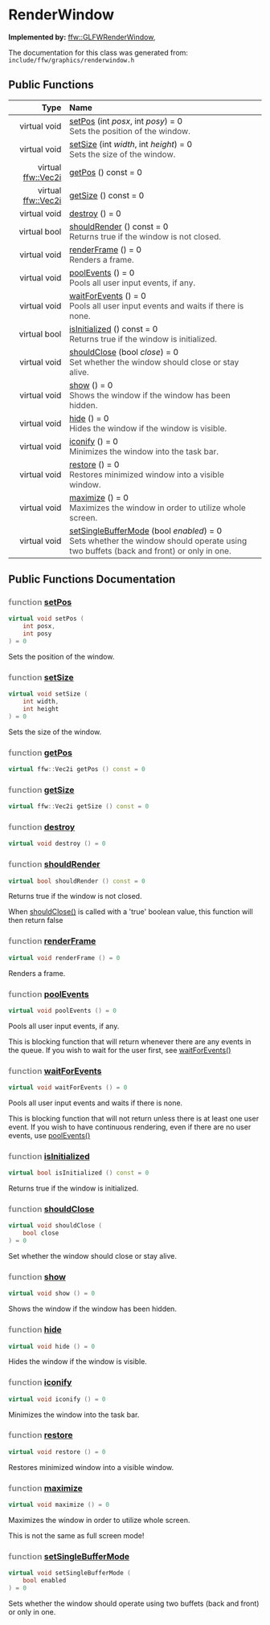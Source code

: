 RenderWindow
===================================


**Implemented by:** [ffw::GLFWRenderWindow](ffw_GLFWRenderWindow.html), 

The documentation for this class was generated from: `include/ffw/graphics/renderwindow.h`



## Public Functions

| Type | Name |
| -------: | :------- |
|  virtual void | [setPos](#f4d09f9e) (int _posx_, int _posy_) = 0 <div style="opacity:0.8;">Sets the position of the window. </div> |
|  virtual void | [setSize](#d362b545) (int _width_, int _height_) = 0 <div style="opacity:0.8;">Sets the size of the window. </div> |
|  virtual [ffw::Vec2i](ffw.html#e4e07ebe) | [getPos](#9fd18e79) () const = 0  |
|  virtual [ffw::Vec2i](ffw.html#e4e07ebe) | [getSize](#eec3ff16) () const = 0  |
|  virtual void | [destroy](#63395a3d) () = 0  |
|  virtual bool | [shouldRender](#32f37adc) () const = 0 <div style="opacity:0.8;">Returns true if the window is not closed. </div> |
|  virtual void | [renderFrame](#f1f7eabd) () = 0 <div style="opacity:0.8;">Renders a frame. </div> |
|  virtual void | [poolEvents](#a3426c98) () = 0 <div style="opacity:0.8;">Pools all user input events, if any. </div> |
|  virtual void | [waitForEvents](#855f4a96) () = 0 <div style="opacity:0.8;">Pools all user input events and waits if there is none. </div> |
|  virtual bool | [isInitialized](#16b82494) () const = 0 <div style="opacity:0.8;">Returns true if the window is initialized. </div> |
|  virtual void | [shouldClose](#48c90ff6) (bool _close_) = 0 <div style="opacity:0.8;">Set whether the window should close or stay alive. </div> |
|  virtual void | [show](#b2af4bed) () = 0 <div style="opacity:0.8;">Shows the window if the window has been hidden. </div> |
|  virtual void | [hide](#ae91ff60) () = 0 <div style="opacity:0.8;">Hides the window if the window is visible. </div> |
|  virtual void | [iconify](#856cc4b7) () = 0 <div style="opacity:0.8;">Minimizes the window into the task bar. </div> |
|  virtual void | [restore](#17ce5fce) () = 0 <div style="opacity:0.8;">Restores minimized window into a visible window. </div> |
|  virtual void | [maximize](#beeb16ff) () = 0 <div style="opacity:0.8;">Maximizes the window in order to utilize whole screen. </div> |
|  virtual void | [setSingleBufferMode](#9fecce69) (bool _enabled_) = 0 <div style="opacity:0.8;">Sets whether the window should operate using two buffets (back and front) or only in one. </div> |


## Public Functions Documentation

### <span style="opacity:0.5;">function</span> <a id="f4d09f9e" href="#f4d09f9e">setPos</a>

```cpp
virtual void setPos (
    int posx,
    int posy
) = 0 
```

Sets the position of the window. 

### <span style="opacity:0.5;">function</span> <a id="d362b545" href="#d362b545">setSize</a>

```cpp
virtual void setSize (
    int width,
    int height
) = 0 
```

Sets the size of the window. 

### <span style="opacity:0.5;">function</span> <a id="9fd18e79" href="#9fd18e79">getPos</a>

```cpp
virtual ffw::Vec2i getPos () const = 0 
```



### <span style="opacity:0.5;">function</span> <a id="eec3ff16" href="#eec3ff16">getSize</a>

```cpp
virtual ffw::Vec2i getSize () const = 0 
```



### <span style="opacity:0.5;">function</span> <a id="63395a3d" href="#63395a3d">destroy</a>

```cpp
virtual void destroy () = 0 
```



### <span style="opacity:0.5;">function</span> <a id="32f37adc" href="#32f37adc">shouldRender</a>

```cpp
virtual bool shouldRender () const = 0 
```

Returns true if the window is not closed. 

When [shouldClose()](ffw_RenderWindow.html#48c90ff6) is called with a 'true' boolean value, this function will then return false 
### <span style="opacity:0.5;">function</span> <a id="f1f7eabd" href="#f1f7eabd">renderFrame</a>

```cpp
virtual void renderFrame () = 0 
```

Renders a frame. 

### <span style="opacity:0.5;">function</span> <a id="a3426c98" href="#a3426c98">poolEvents</a>

```cpp
virtual void poolEvents () = 0 
```

Pools all user input events, if any. 

This is blocking function that will return whenever there are any events in the queue. If you wish to wait for the user first, see [waitForEvents()](ffw_RenderWindow.html#855f4a96) 
### <span style="opacity:0.5;">function</span> <a id="855f4a96" href="#855f4a96">waitForEvents</a>

```cpp
virtual void waitForEvents () = 0 
```

Pools all user input events and waits if there is none. 

This is blocking function that will not return unless there is at least one user event. If you wish to have continuous rendering, even if there are no user events, use [poolEvents()](ffw_RenderWindow.html#a3426c98) 
### <span style="opacity:0.5;">function</span> <a id="16b82494" href="#16b82494">isInitialized</a>

```cpp
virtual bool isInitialized () const = 0 
```

Returns true if the window is initialized. 

### <span style="opacity:0.5;">function</span> <a id="48c90ff6" href="#48c90ff6">shouldClose</a>

```cpp
virtual void shouldClose (
    bool close
) = 0 
```

Set whether the window should close or stay alive. 

### <span style="opacity:0.5;">function</span> <a id="b2af4bed" href="#b2af4bed">show</a>

```cpp
virtual void show () = 0 
```

Shows the window if the window has been hidden. 

### <span style="opacity:0.5;">function</span> <a id="ae91ff60" href="#ae91ff60">hide</a>

```cpp
virtual void hide () = 0 
```

Hides the window if the window is visible. 

### <span style="opacity:0.5;">function</span> <a id="856cc4b7" href="#856cc4b7">iconify</a>

```cpp
virtual void iconify () = 0 
```

Minimizes the window into the task bar. 

### <span style="opacity:0.5;">function</span> <a id="17ce5fce" href="#17ce5fce">restore</a>

```cpp
virtual void restore () = 0 
```

Restores minimized window into a visible window. 

### <span style="opacity:0.5;">function</span> <a id="beeb16ff" href="#beeb16ff">maximize</a>

```cpp
virtual void maximize () = 0 
```

Maximizes the window in order to utilize whole screen. 

This is not the same as full screen mode! 
### <span style="opacity:0.5;">function</span> <a id="9fecce69" href="#9fecce69">setSingleBufferMode</a>

```cpp
virtual void setSingleBufferMode (
    bool enabled
) = 0 
```

Sets whether the window should operate using two buffets (back and front) or only in one. 



